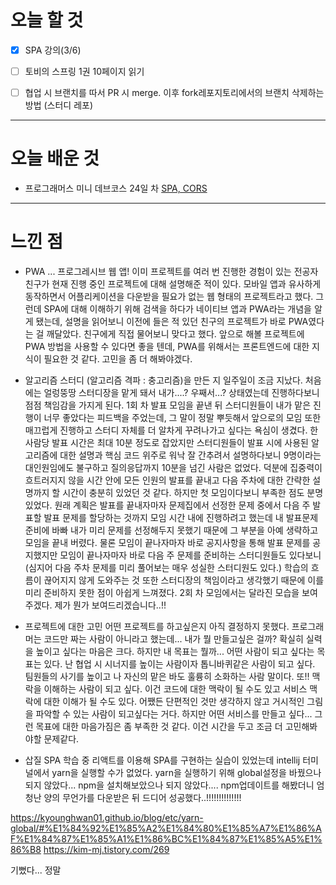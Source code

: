 # 오늘 할 것

- [x] SPA 강의(3/6)
- [ ] 토비의 스프링 1권 10페이지 읽기
- [ ] 협업 시 브랜치를 따서 PR 시 merge. 이후 fork레포지토리에서의 브랜치 삭제하는 방법 (스터디 레포)


---

# 오늘 배운 것


- 프로그래머스 미니 데브코스 24일 차 [SPA, CORS](https://github.com/suran-kim/cnu_backend_TIL/blob/ff918a8adbf235bc3d43b1dcac5903ef492ba434/Study/Spring/%5BSpring%20Boot%5D%20SPA.md)

---

# 느낀 점
-  PWA ... 프로그레시브 웹 앱! 이미 프로젝트를 여러 번 진행한 경험이 있는 전공자 친구가 현재 진행 중인 프로젝트에 대해 설명해준 적이 있다. 
모바일 앱과 유사하게 동작하면서 어플리케이션을 다운받을 필요가 없는 웹 형태의 프로젝트라고 했다. 그런데 SPA에 대해 이해하기 위해
검색을 하다가 네이티브 앱과 PWA라는 개념을 알게 됐는데, 설명을 읽어보니 이전에 들은 적 있던 친구의 프로젝트가 바로 PWA였다는 걸 깨달았다. 
친구에게 직접 물어보니 맞다고 했다. 앞으로 해볼 프로젝트에 PWA 방법을 사용할 수 있다면 좋을 텐데, PWA를 위해서는 프론트엔드에 대한 지식이 필요한 것 같다.
고민을 좀 더 해봐야겠다.

- 알고리즘 스터디 (알고리즘 격파 : 충고리즘)을 만든 지 일주일이 조금 지났다. 처음에는 얼렁뚱땅 스터디장을 맡게 돼서 내가....? 우째서...? 상태였는데 
진행하다보니 점점 책임감을 가지게 된다. 1회 차 발표 모임을 끝낸 뒤 스터디원들이 내가 맡은 진행이 너무 좋았다는 피드백을 주었는데, 그 말이 정말 뿌듯해서 앞으로의 모임 또한 매끄럽게 진행하고
스터디 자체를 더 알차게 꾸려나가고 싶다는 욕심이 생겼다. 한 사람당 발표 시간은 최대 10분 정도로 잡았지만 스터디원들이 발표 시에 사용된 알고리즘에 대한 설명과 핵심 코드 위주로 워낙 잘 간추려서 설명하다보니
9명이라는 대인원임에도 불구하고 질의응답까지 10분을 넘긴 사람은 없었다. 덕분에 집중력이 흐트러지지 않을 시간 안에 모든 인원의 발표를 끝내고 다음 주차에 대한 간략한 설명까지 할 시간이
충분히 있었던 것 같다. 하지만 첫 모임이다보니 부족한 점도 분명 있었다. 원래 계획은 발표를 끝내자마자 문제집에서 선정한 문제 중에서 다음 주 발표할 발표 문제를 할당하는 것까지 모임 시간 내에 진행하려고 했는데 
내 발표문제 준비에 바빠 내가 미리 문제를 선정해두지 못했기 때문에 그 부분을 아예 생략하고 모임을 끝내 버렸다. 물론 모임이 끝나자마자 바로 공지사항을 통해 발표 문제를 공지했지만 
모임이 끝나자마자 바로 다음 주 문제를 준비하는 스터디원들도 있다보니(심지어 다음 주차 문제를 미리 풀어보는 매우 성실한 스터디원도 있다.) 학습의 흐름이 끊어지지 않게 도와주는 것 또한 
스터디장의 책임이라고 생각했기 때문에 이를 미리 준비하지 못한 점이 아쉽게 느껴졌다. 2회 차 모임에서는 달라진 모습을 보여주겠다. 제가 뭔가 보여드리겠습니다..!!

- 프로젝트에 대한 고민
어떤 프로젝트를 하고싶은지 아직 결정하지 못했다. 프로그래머는 코드만 짜는 사람이 아니라고 했는데... 내가 뭘 만들고싶은 걸까? 
확실히 실력을 높이고 싶다는 마음은 크다. 하지만 내 목표는 뭘까... 어떤 사람이 되고 싶다는 목표는 있다. 난 협업 시 시너지를 높이는 사람이자 톱니바퀴같은 사람이 되고 싶다.
팀원들의 사기를 높이고 나 자신의 맡은 바도 훌륭히 소화하는 사람 말이다. 또!! 맥락을 이해하는 사람이 되고 싶다. 이건 코드에 대한 맥락이 될 수도 있고 서비스 맥락에 대한 이해가 될 수도 있다. 
어쨌든 단편적인 것만 생각하지 않고 거시적인 그림을 파악할 수 있는 사람이 되고싶다는 거다.
하지만 어떤 서비스를 만들고 싶다... 그런 목표에 대한 마음가짐은 좀 부족한 것 같다. 
이건 시간을 두고 조금 더 고민해봐야할 문제같다.  


- 삽질 
SPA 학습 중 리액트를 이용해 SPA를 구현하는 실습이 있었는데 intellij 터미널에서 yarn을 실행할 수가 없었다.
yarn을 실행하기 위해 global설정을 바꿨으나 되지 않았다...  npm을 설치해보았으나 되지 않았다....
npm업데이트를 해봤더니 엄청난 양의 무언가를 다운받은 뒤 드디어 성공했다..!!!!!!!!!!!!!!

https://kyounghwan01.github.io/blog/etc/yarn-global/#%E1%84%92%E1%85%A2%E1%84%80%E1%85%A7%E1%86%AF%E1%84%87%E1%85%A1%E1%86%BC%E1%84%87%E1%85%A5%E1%86%B8
https://kim-mj.tistory.com/269

기뻤다... 정말

<br/>